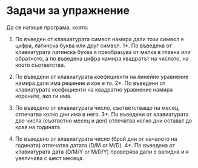 # Задачи за упражнение

Да се напише програма, която:

1. По въведен от клавиатурата символ намира дали този символ е цифра, латинска буква или друг символ.
1*. По въведена от клавиатурата латинска буква я преобразува от малка в главна или обратното, а по въведена цифра намира квадратът на числото, на което съответства.

2. По въведени от клавиатурата коефициенти на линейно уравнение намира дали има решение и кое е то.
2*. По въведени от клавиатурата коефициенти на квадратно уравнение намира корените, ако ги има.

3. По въведено от клавиатурата число, съответстващо на месец, отпечатва колко дни има в него.
3*. По въведени от клавиатурата две числа (съответно месец и ден) отпечатва колко дни остават до края на годината.

4. По въведено от клавиатурата число (брой дни от началото на годината) отпечатва датата (D/M or M/D).
4*. По въведена от клавиатурата дата (D/M/Y or M/D/Y) проверява дали е валидна и я увеличава с шест месеца.
